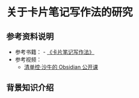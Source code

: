 # 关于卡片笔记写作法的研究

## 参考资料说明

- 参考书籍：
		- [《卡片笔记写作法》](https://book.douban.com/subject/35503571/)
- 参考视频：
	- [清单控·沙牛的 Obsidian 公开课](https://www.bilibili.com/video/BV1H44y1n71k/)

## 背景知识介绍

